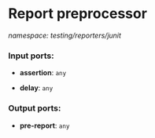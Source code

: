 # Report preprocessor

_namespace: testing/reporters/junit_

### Input ports:

* __assertion__: ` any `


* __delay__: ` any `

### Output ports:

* __pre-report__: ` any `

